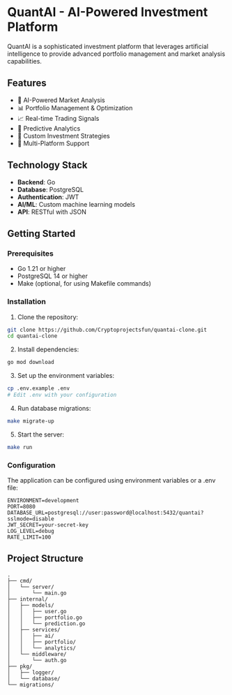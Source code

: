 # QuantAI - AI-Powered Investment Platform

QuantAI is a sophisticated investment platform that leverages artificial intelligence to provide advanced portfolio management and market analysis capabilities.

## Features

- 🤖 AI-Powered Market Analysis
- 📊 Portfolio Management & Optimization
- 📈 Real-time Trading Signals
- 🔮 Predictive Analytics
- 🎯 Custom Investment Strategies
- 📱 Multi-Platform Support

## Technology Stack

- **Backend**: Go
- **Database**: PostgreSQL
- **Authentication**: JWT
- **AI/ML**: Custom machine learning models
- **API**: RESTful with JSON

## Getting Started

### Prerequisites

- Go 1.21 or higher
- PostgreSQL 14 or higher
- Make (optional, for using Makefile commands)

### Installation

1. Clone the repository:
```bash
git clone https://github.com/Cryptoprojectsfun/quantai-clone.git
cd quantai-clone
```

2. Install dependencies:
```bash
go mod download
```

3. Set up the environment variables:
```bash
cp .env.example .env
# Edit .env with your configuration
```

4. Run database migrations:
```bash
make migrate-up
```

5. Start the server:
```bash
make run
```

### Configuration

The application can be configured using environment variables or a .env file:

```env
ENVIRONMENT=development
PORT=8080
DATABASE_URL=postgresql://user:password@localhost:5432/quantai?sslmode=disable
JWT_SECRET=your-secret-key
LOG_LEVEL=debug
RATE_LIMIT=100
```

## Project Structure

```
.
├── cmd/
│   └── server/
│       └── main.go
├── internal/
│   ├── models/
│   │   ├── user.go
│   │   ├── portfolio.go
│   │   └── prediction.go
│   ├── services/
│   │   ├── ai/
│   │   ├── portfolio/
│   │   └── analytics/
│   └── middleware/
│       └── auth.go
├── pkg/
│   ├── logger/
│   └── database/
└── migrations/
```
